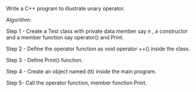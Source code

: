 Write a C++ program to illustrate unary operator.

Algorithm:


Step 1 - Create a Test class with private data member say n , a constructor and a member function say operator() and Print.

Step 2 - Define the operator function as void operator ++() inside the class.

Step 3 - Define Print() function.

Step 4 - Create an object named (tt) inside the main program.

Step 5- Call the operator function, member function Print.


